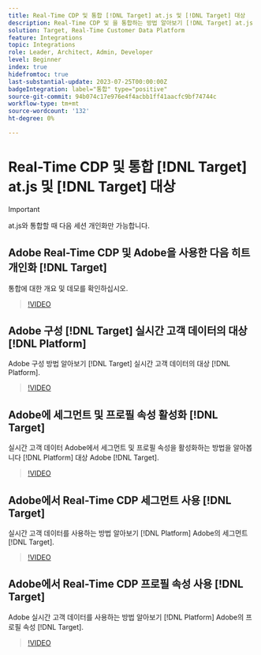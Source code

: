 ```yaml
---
title: Real-Time CDP 및 통합 [!DNL Target] at.js 및 [!DNL Target] 대상
description: Real-Time CDP 및 을 통합하는 방법 알아보기 [!DNL Target] at.js 및 [!DNL Target] 대상.
solution: Target, Real-Time Customer Data Platform
feature: Integrations
topic: Integrations
role: Leader, Architect, Admin, Developer
level: Beginner
index: true
hidefromtoc: true
last-substantial-update: 2023-07-25T00:00:00Z
badgeIntegration: label="통합" type="positive"
source-git-commit: 94b074c17e976e4f4acbb1ff41aacfc9bf74744c
workflow-type: tm+mt
source-wordcount: '132'
ht-degree: 0%

---
```



# Real-Time CDP 및 통합 [!DNL Target] at.js 및 [!DNL Target] 대상

>[!IMPORTANT]
>
>at.js와 통합할 때 다음 세션 개인화만 가능합니다.


## Adobe Real-Time CDP 및 Adobe을 사용한 다음 히트 개인화 [!DNL Target]

통합에 대한 개요 및 데모를 확인하십시오.

>[!VIDEO](https://video.tv.adobe.com/v/340091?quality=12&learn=on)

## Adobe 구성 [!DNL Target] 실시간 고객 데이터의 대상 [!DNL Platform]

Adobe 구성 방법 알아보기 [!DNL Target] 실시간 고객 데이터의 대상 [!DNL Platform].

>[!VIDEO](https://video.tv.adobe.com/v/3418799/?learn=on)

## Adobe에 세그먼트 및 프로필 속성 활성화 [!DNL Target]

실시간 고객 데이터 Adobe에서 세그먼트 및 프로필 속성을 활성화하는 방법을 알아봅니다 [!DNL Platform] 대상 Adobe [!DNL Target].

>[!VIDEO](https://video.tv.adobe.com/v/3419036/?learn=on)

## Adobe에서 Real-Time CDP 세그먼트 사용 [!DNL Target]

실시간 고객 데이터를 사용하는 방법 알아보기 [!DNL Platform] Adobe의 세그먼트 [!DNL Target].

>[!VIDEO](https://video.tv.adobe.com/v/3419149/?learn=on)

## Adobe에서 Real-Time CDP 프로필 속성 사용 [!DNL Target]

Adobe 실시간 고객 데이터를 사용하는 방법 알아보기 [!DNL Platform] Adobe의 프로필 속성 [!DNL Target].

>[!VIDEO](https://video.tv.adobe.com/v/3419318/?learn=on)

